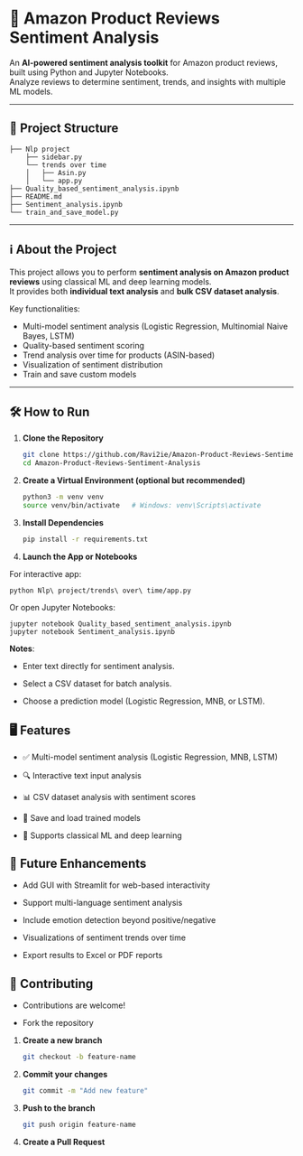# 🛒 Amazon Product Reviews Sentiment Analysis

An **AI-powered sentiment analysis toolkit** for Amazon product reviews, built using Python and Jupyter Notebooks.  
Analyze reviews to determine sentiment, trends, and insights with multiple ML models.

---

## 📂 Project Structure

    ├── Nlp project
        ├── sidebar.py
        └── trends over time
        │   ├── Asin.py
        │   └── app.py
    ├── Quality_based_sentiment_analysis.ipynb
    ├── README.md
    ├── Sentiment_analysis.ipynb
    └── train_and_save_model.py



---

## ℹ️ About the Project

This project allows you to perform **sentiment analysis on Amazon product reviews** using classical ML and deep learning models.  
It provides both **individual text analysis** and **bulk CSV dataset analysis**.  

Key functionalities:

- Multi-model sentiment analysis (Logistic Regression, Multinomial Naive Bayes, LSTM)  
- Quality-based sentiment scoring  
- Trend analysis over time for products (ASIN-based)  
- Visualization of sentiment distribution  
- Train and save custom models  

---

## 🛠 How to Run

1. **Clone the Repository**

    ```bash
    git clone https://github.com/Ravi2ie/Amazon-Product-Reviews-Sentiment-Analysis.git
    cd Amazon-Product-Reviews-Sentiment-Analysis


2. **Create a Virtual Environment (optional but recommended)**

    ```bash
    python3 -m venv venv
    source venv/bin/activate   # Windows: venv\Scripts\activate


3. **Install Dependencies**

    ```bash
    pip install -r requirements.txt


4. **Launch the App or Notebooks**

For interactive app:

   
    python Nlp\ project/trends\ over\ time/app.py


Or open Jupyter Notebooks:

   
    jupyter notebook Quality_based_sentiment_analysis.ipynb
    jupyter notebook Sentiment_analysis.ipynb


**Notes**:

  - Enter text directly for sentiment analysis.
  
  - Select a CSV dataset for batch analysis.
  
  - Choose a prediction model (Logistic Regression, MNB, or LSTM).

## 🖥️ Features

- ✅ Multi-model sentiment analysis (Logistic Regression, MNB, LSTM)

- 🔍 Interactive text input analysis

- 📊 CSV dataset analysis with sentiment scores

- 💾 Save and load trained models

- 🌟 Supports classical ML and deep learning

## 🔮 Future Enhancements

- Add GUI with Streamlit for web-based interactivity

- Support multi-language sentiment analysis

- Include emotion detection beyond positive/negative

- Visualizations of sentiment trends over time

- Export results to Excel or PDF reports

## 🤝 Contributing

- Contributions are welcome!

- Fork the repository

1. **Create a new branch**

    ```bash
    git checkout -b feature-name


2. **Commit your changes**
    ```bash
    git commit -m "Add new feature"


3. **Push to the branch**

    ```bash
    git push origin feature-name


4. **Create a Pull Request**
